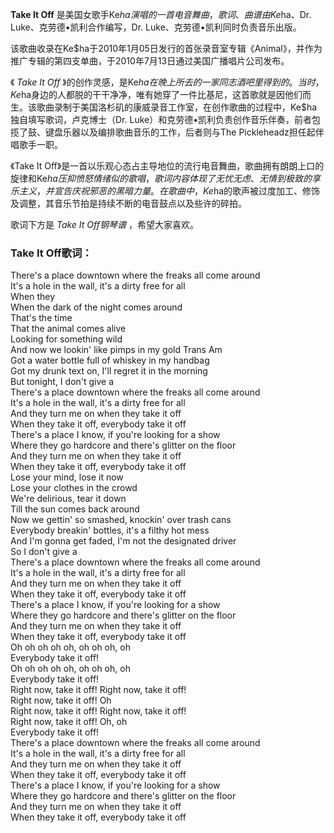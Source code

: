 

**Take It Off** 是美国女歌手Ke$ha演唱的一首电音舞曲，歌词、曲谱由Ke$ha、Dr. Luke、克劳德•凯利合作编写，Dr.
Luke、克劳德•凯利同时负责音乐出版。

该歌曲收录在Ke$ha于2010年1月05日发行的首张录音室专辑《Animal》，并作为推广专辑的第四支单曲，于2010年7月13日通过美国广播唱片公司发布。

《 _Take It Off_
》的创作灵感，是Ke$ha在晚上所去的一家同志酒吧里得到的。当时，Ke$ha身边的人都脱的干干净净，唯有她穿了一件比基尼，这首歌就是因他们而生。该歌曲录制于美国洛杉矶的康威录音工作室，在创作歌曲的过程中，Ke$ha独自填写歌词，卢克博士（Dr.
Luke）和克劳德•凯利负责创作音乐伴奏，前者包揽了鼓、键盘乐器以及编排歌曲音乐的工作，后者则与The Pickleheadz担任起伴唱歌手一职。

《Take It
Off》是一首以乐观心态占主导地位的流行电音舞曲，歌曲拥有朗朗上口的旋律和Ke$ha压抑愤怒情绪似的歌唱，歌词内容体现了无忧无虑、无情到极致的享乐主义，并宣告庆祝邪恶的黑暗力量。在歌曲中，Ke$ha的歌声被过度加工、修饰及调整，其音乐节拍是持续不断的电音鼓点以及些许的碎拍。

歌词下方是 _Take It Off钢琴谱_ ，希望大家喜欢。

### Take It Off歌词：

There's a place downtown where the freaks all come around  
It's a hole in the wall, it's a dirty free for all  
When they  
When the dark of the night comes around  
That's the time  
That the animal comes alive  
Looking for something wild  
And now we lookin' like pimps in my gold Trans Am  
Got a water bottle full of whiskey in my handbag  
Got my drunk text on, I'll regret it in the morning  
But tonight, I don't give a  
There's a place downtown where the freaks all come around  
It's a hole in the wall, it's a dirty free for all  
And they turn me on when they take it off  
When they take it off, everybody take it off  
There's a place I know, if you're looking for a show  
Where they go hardcore and there's glitter on the floor  
And they turn me on when they take it off  
When they take it off, everybody take it off  
Lose your mind, lose it now  
Lose your clothes in the crowd  
We're delirious, tear it down  
Till the sun comes back around  
Now we gettin' so smashed, knockin' over trash cans  
Everybody breakin' bottles, it's a filthy hot mess  
And I'm gonna get faded, I'm not the designated driver  
So I don't give a  
There's a place downtown where the freaks all come around  
It's a hole in the wall, it's a dirty free for all  
And they turn me on when they take it off  
When they take it off, everybody take it off  
There's a place I know, if you're looking for a show  
Where they go hardcore and there's glitter on the floor  
And they turn me on when they take it off  
When they take it off, everybody take it off  
Oh oh oh oh oh, oh oh oh, oh  
Everybody take it off!  
Oh oh oh oh oh, oh oh oh, oh  
Everybody take it off!  
Right now, take it off! Right now, take it off!  
Right now, take it off! Oh  
Right now, take it off! Right now, take it off!  
Right now, take it off! Oh, oh  
Everybody take it off!  
There's a place downtown where the freaks all come around  
It's a hole in the wall, it's a dirty free for all  
And they turn me on when they take it off  
When they take it off, everybody take it off  
There's a place I know, if you're looking for a show  
Where they go hardcore and there's glitter on the floor  
And they turn me on when they take it off  
When they take it off, everybody take it off

